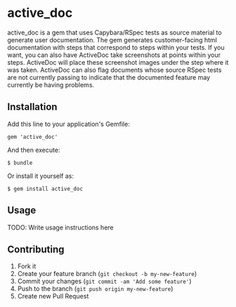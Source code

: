 # active_doc

active_doc is a gem that uses Capybara/RSpec tests as source material to generate user documentation.  The gem generates customer-facing html documentation with steps that correspond to steps within your tests.  If you want, you can also have ActiveDoc take screenshots at points within your steps.  ActiveDoc will place these screenshot images under the step where it was taken.  ActiveDoc can also flag documents whose source RSpec tests are not currently passing to indicate that the documented feature may currently be having problems.

## Installation

Add this line to your application's Gemfile:

    gem 'active_doc'

And then execute:

    $ bundle

Or install it yourself as:

    $ gem install active_doc

## Usage

TODO: Write usage instructions here

## Contributing

1. Fork it
2. Create your feature branch (`git checkout -b my-new-feature`)
3. Commit your changes (`git commit -am 'Add some feature'`)
4. Push to the branch (`git push origin my-new-feature`)
5. Create new Pull Request
